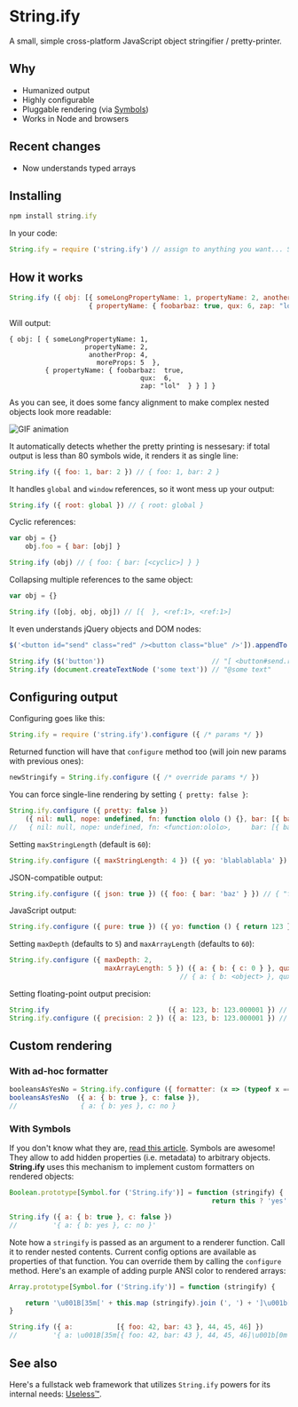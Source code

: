 # String.ify

A small, simple cross-platform JavaScript object stringifier / pretty-printer.

## Why

- Humanized output
- Highly configurable
- Pluggable rendering (via [Symbols](https://github.com/xpl/string.ify/blob/master/README.md#with-symbols))
- Works in Node and browsers

## Recent changes

- Now understands typed arrays

## Installing

```javascript
npm install string.ify
```

In your code:

```javascript
String.ify = require ('string.ify') // assign to anything you want... String.ify is here just for fun purposes
```

## How it works

```javascript
String.ify ({ obj: [{ someLongPropertyName: 1, propertyName: 2, anotherProp: 4, moreProps: 5 },
                    { propertyName: { foobarbaz: true, qux: 6, zap: "lol" } }] })
```

Will output:

```
{ obj: [ { someLongPropertyName: 1,
                   propertyName: 2,
                    anotherProp: 4,
                      moreProps: 5  },
         { propertyName: { foobarbaz:  true,
                                 qux:  6,
                                 zap: "lol"  } } ] }
```

As you can see, it does some fancy alignment to make complex nested objects look more readable:

![GIF animation](http://wtf.jpg.wtf/13/34/1470446586-13341a275886bd6be2af39e3c24f2f31.gif)

It automatically detects whether the pretty printing is nessesary: if total output is less than 80 symbols wide, it renders it as single line:

```javascript
String.ify ({ foo: 1, bar: 2 }) // { foo: 1, bar: 2 }
```

It handles `global` and `window` references, so it wont mess up your output:

```javascript
String.ify ({ root: global }) // { root: global }
```

Cyclic references:

```javascript
var obj = {}
    obj.foo = { bar: [obj] }

String.ify (obj) // { foo: { bar: [<cyclic>] } }
```

Collapsing multiple references to the same object:

```javascript
var obj = {}

String.ify ([obj, obj, obj]) // [{  }, <ref:1>, <ref:1>]
```

It even understands jQuery objects and DOM nodes:

```javascript
$('<button id="send" class="red" /><button class="blue" />']).appendTo (document.body)

String.ify ($('button'))                           // "[ <button#send.red>, <button.blue> ]"
String.ify (document.createTextNode ('some text')) // "@some text"
```

## Configuring output

Configuring goes like this:

```javascript
String.ify = require ('string.ify').configure ({ /* params */ })
```

Returned function will have that `configure` method too (will join new params with previous ones):

```javascript
newStringify = String.ify.configure ({ /* override params */ })
```

You can force single-line rendering by setting `{ pretty: false }`:

```javascript
String.ify.configure ({ pretty: false })
    ({ nil: null, nope: undefined, fn: function ololo () {}, bar: [{ baz: "garply", qux: [1, 2, 3] }] })
//   { nil: null, nope: undefined, fn: <function:ololo>,     bar: [{ baz: "garply", qux: [1, 2, 3] }] }
```

Setting `maxStringLength` (default is `60`):

```javascript
String.ify.configure ({ maxStringLength: 4 }) ({ yo: 'blablablabla' }) // { yo: "bla…" }
```

JSON-compatible output:

```javascript
String.ify.configure ({ json: true }) ({ foo: { bar: 'baz' } }) // { "foo": { "bar": "baz" } }
```

JavaScript output:

```javascript
String.ify.configure ({ pure: true }) ({ yo: function () { return 123 } }) // { yo: function () { return 123 } }
```

Setting `maxDepth` (defaults to `5`) and `maxArrayLength` (defaults to `60`):

```javascript
String.ify.configure ({ maxDepth: 2,
                        maxArrayLength: 5 }) ({ a: { b: { c: 0 } }, qux: [1,2,3,4,5,6] }),
                                           // { a: { b: <object> }, qux: <array[6]> }
```

Setting floating-point output precision:

```javascript
String.ify                              ({ a: 123, b: 123.000001 }) // { a: 123, b: 123.000001 }
String.ify.configure ({ precision: 2 }) ({ a: 123, b: 123.000001 }) // { a: 123, b: 123.00 }
```

## Custom rendering

### With ad-hoc formatter

```javascript
booleansAsYesNo = String.ify.configure ({ formatter: (x => (typeof x === 'boolean' ? (x ? 'yes' : 'no') : undefined)) })
booleansAsYesNo  ({ a: { b: true }, c: false }),
//                { a: { b: yes }, c: no }
```

### With Symbols

If you don't know what they are, [read this article](http://blog.keithcirkel.co.uk/metaprogramming-in-es6-symbols/). Symbols are awesome! They allow to add hidden properties (i.e. metadata) to arbitrary objects. **String.ify** uses this mechanism to implement custom formatters on rendered objects:

```javascript
Boolean.prototype[Symbol.for ('String.ify')] = function (stringify) {
                                                   return this ? 'yes' : 'no' }

String.ify ({ a: { b: true }, c: false })
//         '{ a: { b: yes }, c: no }'
```

Note how a `stringify` is passed as an argument to a renderer function. Call it to render nested contents. Current config options are available as properties of that function. You can override them by calling the `configure` method. Here's an example of adding purple ANSI color to rendered arrays:

```javascript
Array.prototype[Symbol.for ('String.ify')] = function (stringify) {

    return '\u001B[35m[' + this.map (stringify).join (', ') + ']\u001b[0m'
}

String.ify ({ a:           [{ foo: 42, bar: 43 }, 44, 45, 46] })
//         '{ a: \u001B[35m[{ foo: 42, bar: 43 }, 44, 45, 46]\u001b[0m }')
```

## See also

Here's a fullstack web framework that utilizes `String.ify` powers for its internal needs: [Useless™](https://github.com/xpl/useless).
